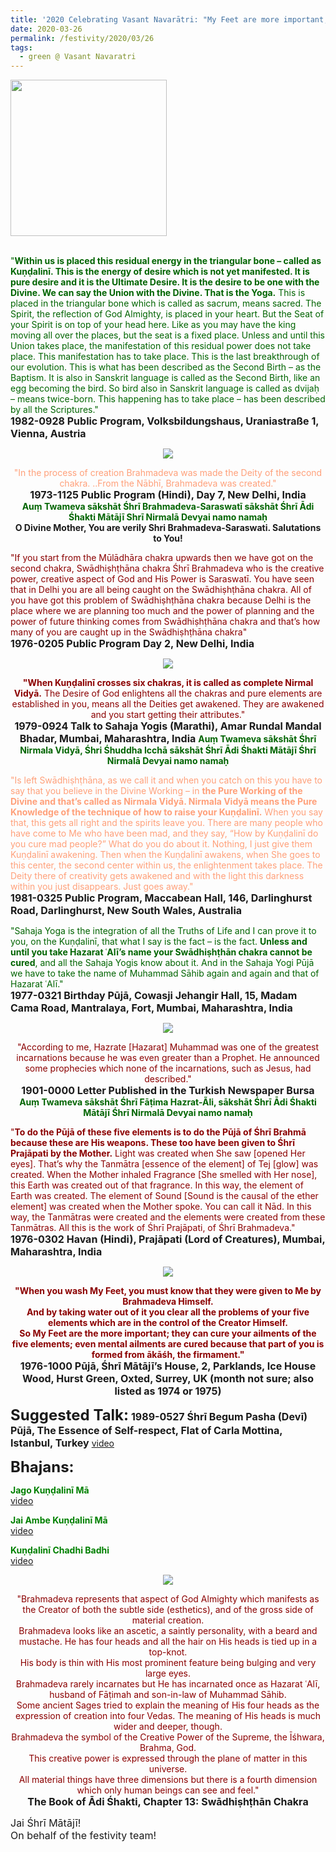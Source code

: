 ```yaml
---
title: '2020 Celebrating Vasant Navarātri: "My Feet are more important; they can cure your ailments of the five elements" '
date: 2020-03-26
permalink: /festivity/2020/03/26
tags:
  - green @ Vasant Navaratri
---
```


<div style="text-align: left"><img src="/images/image00.png" width="250" /></div><br>

<p>
<font color="DarkGreen">"<b>Within us is placed this residual energy in the triangular bone – called as Kuṇḍalinī. This is the energy of desire which is not yet manifested. It is pure desire and it is the Ultimate Desire. It is the desire to be one with the Divine. We can say the Union with the Divine. That is the Yoga.</b> This is placed in the triangular bone which is called as sacrum, means sacred. The Spirit, the reflection of God Almighty, is placed in your heart. But the Seat of your Spirit is on top of your head here. Like as you may have the king moving all over the places, but the seat is a fixed place. Unless and until this Union takes place, the manifestation of this residual power does not take place. This manifestation has to take place. This is the last breakthrough of our evolution. This is what has been described as the Second Birth – as the Baptism. It is also in Sanskrit language is called as the Second Birth, like an egg becoming the bird. So bird also in Sanskrit language is called as dvijaḥ – means twice-born. This happening has to take place – has been described by all the Scriptures."</font><br>
<font size="+0"><b>1982-0928 Public Program, Volksbildungshaus, Uraniastraße 1, Vienna, Austria</b></font>
</p>

<div style="text-align: center"><img src="https://pub-1e517d8c73a64c9c82977d676b1fff72.r2.dev/image351.png" /></div>

<p style="text-align:center;">
<font color="LightSalmon">"In the process of creation Brahmadeva was made the Deity of the second chakra.
..From the Nābhī, Brahmadeva was created."</font><br>
<font size="+0"><b>1973-1125 Public Program (Hindi), Day 7, New Delhi, India</b></font><br>
<font color="DarkGreen"><b>Auṃ Twameva sākshāt Śhrī Brahmadeva-Saraswatī sākshāt Śhrī Ādi Śhakti Mātājī Shrī Nirmalā Devyai namo namaḥ</b></font><br>
<b>O Divine Mother, You are verily Shri Brahmadeva-Saraswati. Salutations to You!</b>
</p>

<p>
<font color="DarkRed">"If you start from the Mūlādhāra chakra upwards then we have got on the second chakra, Swādhiṣhṭhāna chakra Śhrī Brahmadeva who is the creative power, creative aspect of God and His Power is Saraswatī. You have seen that in Delhi you are all being caught on the Swādhiṣhṭhāna chakra. All of you have got this problem of Swādhiṣhṭhāna chakra because Delhi is the place where we are planning too much and the power of planning and the power of future thinking comes from Swādhiṣhṭhāna chakra and that’s how many of you are caught up in the Swādhiṣhṭhāna chakra"</font><br>
<font size="+0"><b>1976-0205 Public Program Day 2, New Delhi, India</b></font>
</p>

<div style="text-align: center"><img src="https://pub-1e517d8c73a64c9c82977d676b1fff72.r2.dev/image352.png" /></div>

<p style="text-align:center;">
<font color="DarkRed"><b>"When Kuṇḍalinī crosses six chakras, it is called as complete Nirmal Vidyā.</b> The Desire of God
enlightens all the chakras and pure elements are established in you, means all the Deities get awakened. 
They are awakened and you start getting their attributes."</font><br>
<font size="+0"><b>1979-0924 Talk to Sahaja Yogis (Marathi), Amar Rundal Mandal Bhadar, Mumbai, Maharashtra, India</b></font>
<font color="DarkGreen"><b>Auṃ Twameva sākshāt Śhrī Nirmala Vidyā, Śhri Śhuddha Icchā sākshāt Śhrī Ādi Śhakti Mātājī Śhrī Nirmalā Devyai namo namaḥ</b></font><br>
</p>

<p>
<font color="LightSalmon">"Is left Swādhiṣhṭhāna, as we call it and when you catch on this you have to say that you believe in the Divine Working – in <b>the Pure Working of the Divine and that’s called as Nirmala Vidyā. Nirmala Vidyā means the Pure Knowledge of the technique of how to raise your Kuṇḍalinī.</b> When you say that, this gets all right and the spirits leave you. There are many people who have come to Me who have been mad, and they say, “How by Kuṇḍalinī do you cure mad people?” What do you do about it. Nothing, I just give them Kuṇḍalinī awakening. Then when the Kuṇḍalinī awakens, when She goes to this center, the second center within us, the enlightenment takes place. The Deity there of creativity gets awakened and with the light this darkness within you just disappears. Just goes away."</font><br>
<font size="+0"><b>1981-0325 Public Program, Maccabean Hall, 146, Darlinghurst Road, Darlinghurst, New South Wales, Australia</b></font>
</p>

<p>
<font color="DarkGreen">"Sahaja Yoga is the integration of all the Truths of Life and I can prove it to you, on the Kuṇḍalinī, that what I say is the fact – is the fact. <b>Unless and until you take Hazarat ʿAlī’s name your Swādhiṣhṭhān chakra cannot be cured</b>, and all the Sahaja Yogis know about it. And in the Sahaja Yogi Pūjā we have to take the name of Muhammad Sāhib again and again and that of Hazarat ʿAlī."</font><br>
<font size="+0"><b>1977-0321 Birthday Pūjā, Cowasji Jehangir Hall, 15, Madam Cama Road, Mantralaya, Fort, Mumbai, Maharashtra, India</b></font>
</p>

<div style="text-align: center"><img src="/images/image353.png" /></div>

<p style="text-align:center;">
<font color="DarkRed">"According to me, Hazrate [Hazarat] Muhammad was one of the greatest incarnations because he was even greater than a Prophet. 
He announced some prophecies which none of the incarnations, such as Jesus, had described."</font><br>
<font size="+0"><b>1901-0000 Letter Published in the Turkish Newspaper Bursa</b></font><br>
<font color="DarkGreen"><b>Auṃ Twameva sākshāt Śhrī Fāṭima Hazrat-Ãli, sākshāt Śhrī Ādi Śhakti Mātājī Śhrī Nirmalā Devyai namo namaḥ</b></font><br>
</p>

<p>
<font color="DarkRed">"<b>To do the Pūjā of these five elements is to do the Pūjā of Śhrī Brahmā because these are His weapons. These too have been given to Śhrī Prajāpati by the Mother.</b> Light was created when She saw [opened Her eyes]. That’s why the Tanmātra [essence of the element] of Tej [glow] was created. When the Mother inhaled Fragrance [She smelled with Her nose], this Earth was created out of that fragrance. In this way, the element of Earth was created. The element of Sound [Sound is the causal of the ether element] was created when the Mother spoke. You can call it Nād. In this way, the Tanmātras were created and the elements were created from these Tanmātras. All this is the work of Śhrī Prajāpati, of Śhrī Brahmadeva."</font><br>
<font size="+0"><b>1976-0302 Havan (Hindi), Prajāpati (Lord of Creatures), Mumbai, Maharashtra, India
</b></font>
</p>

<div style="text-align: center"><img src="/images/image354.png" /></div>

<p style="text-align:center;">
<font color="DarkRed"><b>"When you wash My Feet, you must know that they were given to Me by Brahmadeva Himself.<br>
And by taking water out of it you clear all the problems of your five elements which are in the control of the Creator Himself.<br>
So <b>My Feet are the more important; they can cure your ailments of the five elements</b>; even mental ailments are cured because that part of you is formed from ākāśh, the firmament."</b></font><br>
<font size="+0"><b>1976-1000 Pūjā, Śhrī Mātājī’s House, 2, Parklands, Ice House Wood, Hurst Green, Oxted, Surrey, UK (month not sure; also listed as 1974 or 1975)</b></font>
</p>

<font size="+2"><b>Suggested Talk:</b></font> 
<font size="+0"><b>1989-0527 Śhrī Begum Pasha (Devī) Pūjā, The Essence of Self-respect, Flat of Carla Mottina, Istanbul, Turkey</b></font>
<a href="https://seven-teams.github.io/Videos_Links.html"> video</a><br>

<font size="+2"><b>Bhajans:</b></font>

<p>
<font color="green"><b>Jago Kuṇḍalinī Mā</b></font><br>
<a href="https://www.youtube.com/watch?v=QIWysa18CGY&list=RDv7T1xpKkYFU">video</a>
</p>

<p>
<font color="green"><b>Jai Ambe Kuṇḍalinī Mā</b></font><br>
<a href="https://www.youtube.com/watch?v=V98lTrcSZec">video</a>
</p>
 
<p>
<font color="green"><b>Kuṇḍalinī Chadhi Badhi</b></font><br>
<a href="https://www.youtube.com/watch?v=KOKeT0HOmXU&list=RDKOKeT0HOmXU">video</a> 
</p>

<div style="text-align: center"><img src="/images/image355.png" /></div>

<p style="text-align:center;">
<font color="DarkRed">"Brahmadeva represents that aspect of God Almighty which manifests as the Creator of both the subtle side (esthetics), and of the gross side of material creation.<br>
Brahmadeva looks like an ascetic, a saintly personality, with a beard and mustache. He has four heads and all the hair on His heads is tied up in a top-knot.<br>
His body is thin with His most prominent feature being bulging and very large eyes.<br>
Brahmadeva rarely incarnates but He has incarnated once as Hazarat ʿAlī, husband of Fāṭimah and son-in-law of Muhammad Sāhib.<br>
Some ancient Sages tried to explain the meaning of His four heads as the expression of creation into four Vedas. The meaning of His heads is much wider and deeper, though.<br> 
Brahmadeva the symbol of the Creative Power of the Supreme, the Īśhwara, Brahma, God.<br>
This creative power is expressed through the plane of matter in this universe.<br>
All material things have three dimensions but there is a fourth dimension which only human beings can see and feel."</font><br>
<font size="+0"><b>The Book of Ādi Śhakti, Chapter 13: Swādhiṣhṭhān Chakra</b></font>
</p>

<p>
<font size="+0">Jai Śhrī Mātājī!<br>
On behalf of the festivity team!</font>
</p>